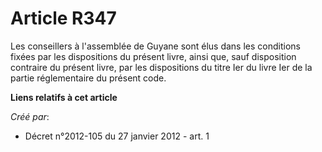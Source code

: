 # Article R347

Les conseillers à l'assemblée de Guyane sont élus dans les conditions fixées par les dispositions du présent livre, ainsi
que, sauf disposition contraire du présent livre, par les dispositions du titre Ier du livre Ier de la partie réglementaire
du présent code.

**Liens relatifs à cet article**

_Créé par_:

  - Décret n°2012-105 du 27 janvier 2012 - art. 1
